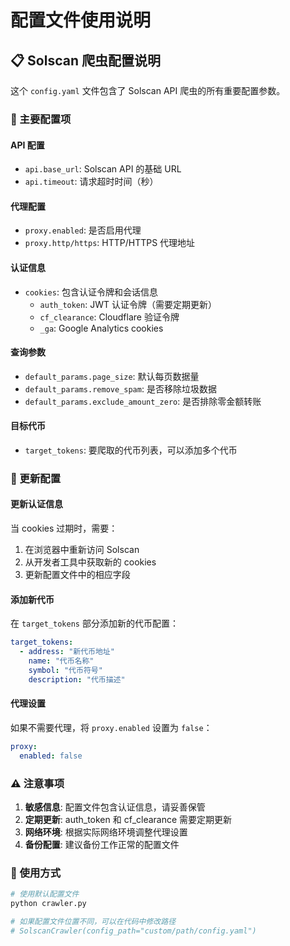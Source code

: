 # 配置文件使用说明

## 📋 Solscan 爬虫配置说明

这个 `config.yaml` 文件包含了 Solscan API 爬虫的所有重要配置参数。

### 🔧 主要配置项

#### API 配置
- `api.base_url`: Solscan API 的基础 URL
- `api.timeout`: 请求超时时间（秒）

#### 代理配置
- `proxy.enabled`: 是否启用代理
- `proxy.http/https`: HTTP/HTTPS 代理地址

#### 认证信息
- `cookies`: 包含认证令牌和会话信息
  - `auth_token`: JWT 认证令牌（需要定期更新）
  - `cf_clearance`: Cloudflare 验证令牌
  - `_ga`: Google Analytics cookies

#### 查询参数
- `default_params.page_size`: 默认每页数据量
- `default_params.remove_spam`: 是否移除垃圾数据
- `default_params.exclude_amount_zero`: 是否排除零金额转账

#### 目标代币
- `target_tokens`: 要爬取的代币列表，可以添加多个代币

### 🔄 更新配置

#### 更新认证信息
当 cookies 过期时，需要：
1. 在浏览器中重新访问 Solscan
2. 从开发者工具中获取新的 cookies
3. 更新配置文件中的相应字段

#### 添加新代币
在 `target_tokens` 部分添加新的代币配置：
```yaml
target_tokens:
  - address: "新代币地址"
    name: "代币名称"
    symbol: "代币符号"
    description: "代币描述"
```

#### 代理设置
如果不需要代理，将 `proxy.enabled` 设置为 `false`：
```yaml
proxy:
  enabled: false
```

### ⚠️ 注意事项

1. **敏感信息**: 配置文件包含认证信息，请妥善保管
2. **定期更新**: auth_token 和 cf_clearance 需要定期更新
3. **网络环境**: 根据实际网络环境调整代理设置
4. **备份配置**: 建议备份工作正常的配置文件

### 🚀 使用方式

```bash
# 使用默认配置文件
python crawler.py

# 如果配置文件位置不同，可以在代码中修改路径
# SolscanCrawler(config_path="custom/path/config.yaml")
```
